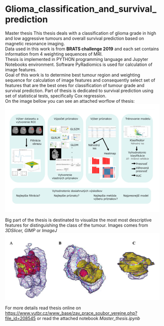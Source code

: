 # Glioma_classification_and_survival_prediction
Master thesis 
This thesis deals with a classification of glioma grade in high and low aggressive tumours and overall  survival  prediction  based  on  magnetic  resonance  imaging. <br> Data  used  in  this  work  is from <b>BRATS challenge 2019</b> and each set contains information from 4 weighting sequences of MRI. <br> Thesis  is  implemented  in  PYTHON  programming  language  and Jupyter  Notebooks environment. Software PyRadiomics is used for calculation of image features. <br> Goal of this work is to determine best tumour region  and weighting sequence for calculation  of image features and consequently select set of features that are the best ones for classification of tumour grade and survival prediction. Part of thesis is dedicated to survival prediction using set of statistical tests, specifically Cox regression. <br>
 On the image bellow you can see an attached worflow of thesis:<br>
 <img src="https://github.com/koles289/Glioma_classification_and_survival_prediction/blob/master/thesis_worflow.png" width="600"> 
 
 

Big part of the thesis is destinated to visualize the most most descriptive features for distinguishing the class of the tumour. Images comes from <i>3DSlicer, GIMP </i> or <i>ImageJ</i><br>
 <img src="https://github.com/koles289/Glioma_classification_and_survival_prediction/blob/master/brain_features.png" width="600"> 

For more details read thesis online on https://www.vutbr.cz/www_base/zav_prace_soubor_verejne.php?file_id=208545 or read the attached notebook <i>Master_thesis.ipynb</i> 

